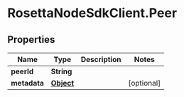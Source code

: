 # RosettaNodeSdkClient.Peer

## Properties

Name | Type | Description | Notes
------------ | ------------- | ------------- | -------------
**peerId** | **String** |  | 
**metadata** | [**Object**](.md) |  | [optional] 


